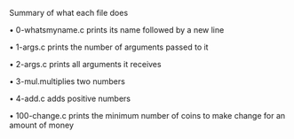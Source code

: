 Summary of what each file does

• 0-whatsmyname.c prints its name followed by a new line

• 1-args.c prints the number of arguments passed to it

• 2-args.c prints all arguments it receives

• 3-mul.multiplies two numbers

• 4-add.c adds positive numbers

• 100-change.c prints the minimum number of coins to make change for an amount of money
